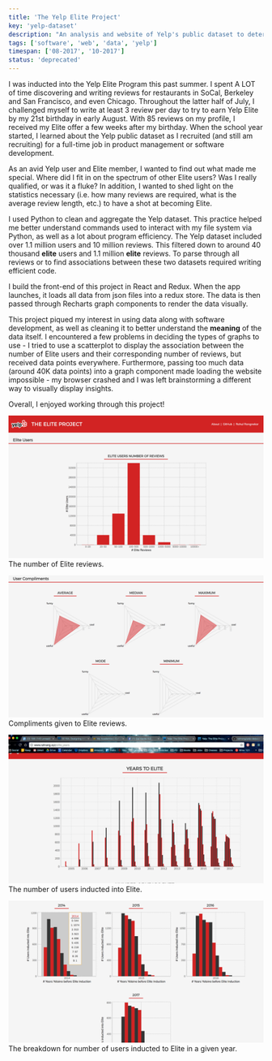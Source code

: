 ```yaml
---
title: 'The Yelp Elite Project'
key: 'yelp-dataset'
description: "An analysis and website of Yelp's public dataset to determine what makes a Yelp user Elite"
tags: ['software', 'web', 'data', 'yelp']
timespan: ['08-2017', '10-2017']
status: 'deprecated'
---
```


I was inducted into the Yelp Elite Program this past summer. I spent A LOT of time discovering and writing reviews for restaurants in SoCal, Berkeley and San Francisco, and even Chicago. Throughout the latter half of July, I challenged myself to write at least 3 review per day to try to earn Yelp Elite by my 21st birthday in early August. With 85 reviews on my profile, I received my Elite offer a few weeks after my birthday. When the school year started, I learned about the Yelp public dataset as I recruited (and still am recruiting) for a full-time job in product management or software development.

As an avid Yelp user and Elite member, I wanted to find out what made me special. Where did I fit in on the spectrum of other Elite users? Was I really qualified, or was it a fluke?
In addition, I wanted to shed light on the statistics necessary (i.e. how many reviews are required, what is the average review length, etc.) to have a shot at becoming Elite.

I used Python to clean and aggregate the Yelp dataset. This practice helped me better understand commands used to interact with my file system via Python, as well as a lot about program efficiency. The Yelp dataset included over 1.1 million users and 10 million reviews. This filtered down to around 40 thousand **elite** users and 1.1 million **elite** reviews. To parse through all reviews or to find associations between these two datasets required writing efficient code.

I build the front-end of this project in React and Redux. When the app launches, it loads all data from json files into a redux store. The data is then passed through Recharts graph components to render the data visually.

This project piqued my interest in using data along with software development, as well as cleaning it to better understand the **meaning** of the data itself. I encountered a few problems in deciding the types of graphs to use - I tried to use a scatterplot to display the association between the number of Elite users and their corresponding number of reviews, but received data points everywhere. Furthermore, passing too much data (around 40K data points) into a graph component made loading the website impossible - my browser crashed and I was left brainstorming a different way to visually display insights.

Overall, I enjoyed working through this project!

![number of elite reviews](./num-elite-reviews.png)
The number of Elite reviews.

![compliments on reviews](./review-compliments.png)
Compliments given to Elite reviews.

![years to elite](./years-to-elite.png)
The number of users inducted into Elite.

![years](./years.png)
The breakdown for number of users inducted to Elite in a given year.
